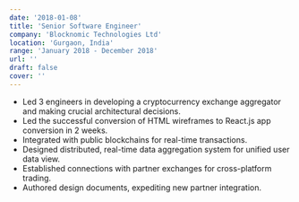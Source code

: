 ```yaml
---
date: '2018-01-08'
title: 'Senior Software Engineer'
company: 'Blocknomic Technologies Ltd'
location: 'Gurgaon, India'
range: 'January 2018 - December 2018'
url: ''
draft: false
cover: ''
---
```


- Led 3 engineers in developing a cryptocurrency exchange aggregator and making crucial architectural decisions.
- Led the successful conversion of HTML wireframes to React.js app conversion in 2 weeks.
- Integrated with public blockchains for real-time transactions.
- Designed distributed, real-time data aggregation system for unified user data view.
- Established connections with partner exchanges for cross-platform trading.
- Authored design documents, expediting new partner integration.

